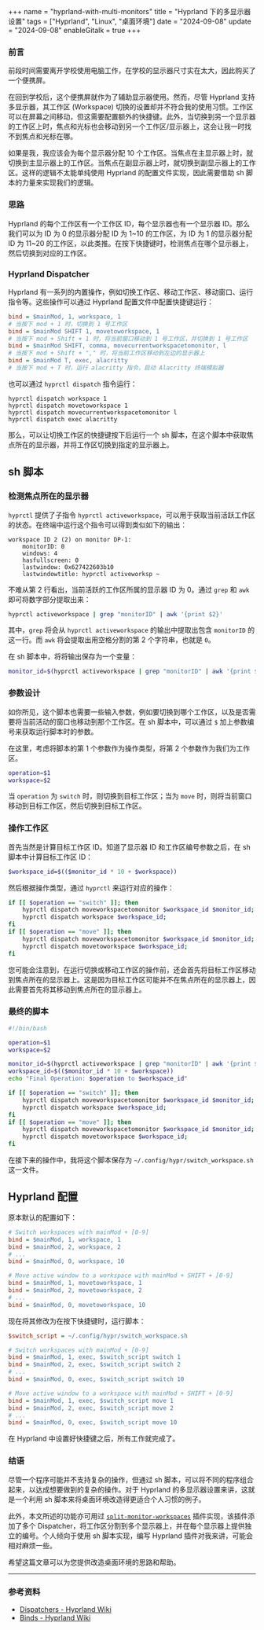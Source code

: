 +++
name = "hyprland-with-multi-monitors"
title = "Hyprland 下的多显示器设置"
tags = ["Hyprland", "Linux", "桌面环境"]
date = "2024-09-08"
update = "2024-09-08"
enableGitalk = true
+++

### 前言
前段时间需要离开学校使用电脑工作，在学校的显示器尺寸实在太大，因此购买了一个便携屏。

在回到学校后，这个便携屏就作为了辅助显示器使用。然而，尽管 Hyprland 支持多显示器，其工作区 (Workspace) 切换的设置却并不符合我的使用习惯。工作区可以在屏幕之间移动，但这需要配置额外的快捷键。此外，当切换到另一个显示器的工作区上时，焦点和光标也会移动到另一个工作区/显示器上，这会让我一时找不到焦点和光标在哪。

如果是我，我应该会为每个显示器分配 10 个工作区。当焦点在主显示器上时，就切换到主显示器上的工作区。当焦点在副显示器上时，就切换到副显示器上的工作区。这样的逻辑不太能单纯使用 Hyprland 的配置文件实现，因此需要借助 sh 脚本的力量来实现我们的逻辑。

### 思路
Hyprland 的每个工作区有一个工作区 ID，每个显示器也有一个显示器 ID。那么我们可以为 ID 为 0 的显示器分配 ID 为 1~10 的工作区，为 ID 为 1 的显示器分配 ID 为 11~20 的工作区，以此类推。在按下快捷键时，检测焦点在哪个显示器上，然后切换到对应的工作区。

### Hyprland Dispatcher
Hyprland 有一系列的内置操作，例如切换工作区、移动工作区、移动窗口、运行指令等。这些操作可以通过 Hyprland 配置文件中配置快捷键运行：
```ini
bind = $mainMod, 1, workspace, 1
# 当按下 mod + 1 时，切换到 1 号工作区
bind = $mainMod SHIFT 1, movetoworkspace, 1
# 当按下 mod + Shift + 1 时，将当前窗口移动到 1 号工作区，并切换到 1 号工作区
bind = $mainMod SHIFT, comma, movecurrentworkspacetomonitor, l
# 当按下 mod + Shift + "," 时，将当前工作区移动到左边的显示器上
bind = $mainMod T, exec, alacritty
# 当按下 mod + T 时，运行 alacritty 指令，启动 Alacritty 终端模拟器
```

也可以通过 `hyprctl dispatch` 指令运行：

```shell
hyprctl dispatch workspace 1
hyprctl dispatch movetoworkspace 1
hyprctl dispatch movecurrentworkspacetomonitor l
hyprctl dispatch exec alacritty
```

那么，可以让切换工作区的快捷键按下后运行一个 sh 脚本，在这个脚本中获取焦点所在的显示器，并将工作区切换到指定的显示器上。

## sh 脚本
### 检测焦点所在的显示器
`hyprctl` 提供了子指令 `hyprctl activeworkspace`，可以用于获取当前活跃工作区的状态。在终端中运行这个指令可以得到类似如下的输出：

```plain
workspace ID 2 (2) on monitor DP-1:
	monitorID: 0
	windows: 4
	hasfullscreen: 0
	lastwindow: 0x627422603b10
	lastwindowtitle: hyprctl activeworksp ~
```

不难从第 2 行看出，当前活跃的工作区所属的显示器 ID 为 0。通过 `grep` 和 `awk` 即可将数字部分提取出来：

```bash
hyprctl activeworkspace | grep "monitorID" | awk '{print $2}'
```

其中，`grep` 将会从 `hyprctl activeworkspace` 的输出中提取出包含 `monitorID` 的这一行。而 `awk` 将会提取出用空格分割的第 2 个字符串，也就是 `0`。

在 sh 脚本中，将将输出保存为一个变量：

```bash
monitor_id=$(hyprctl activeworkspace | grep "monitorID" | awk '{print $2}')
```

### 参数设计
如你所见，这个脚本也需要一些输入参数，例如要切换到哪个工作区，以及是否需要将当前活动的窗口也移动到那个工作区。在 sh 脚本中，可以通过 `$` 加上参数编号来获取运行脚本时的参数。

在这里，考虑将脚本的第 1 个参数作为操作类型，将第 2 个参数作为我们为工作区。

```bash
operation=$1
workspace=$2
```

当 `operation` 为 `switch` 时，则切换到目标工作区；当为 `move` 时，则将当前窗口移动到目标工作区，然后切换到目标工作区。

### 操作工作区
首先当然是计算目标工作区 ID。知道了显示器 ID 和工作区编号参数之后，在 sh 脚本中计算目标工作区 ID：

```bash
$workspace_id=$(($monitor_id * 10 + $workspace))
```

然后根据操作类型，通过 `hyprctl` 来运行对应的操作：

```bash
if [[ $operation == "switch" ]]; then
	hyprctl dispatch moveworkspacetomonitor $workspace_id $monitor_id;
	hyprctl dispatch workspace $workspace_id;
fi
if [[ $operation == "move" ]]; then
	hyprctl dispatch moveworkspacetomonitor $workspace_id $monitor_id;
	hyprctl dispatch movetoworkspace $workspace_id;
fi
```

您可能会注意到，在运行切换或移动工作区的操作前，还会首先将目标工作区移动到焦点所在的显示器上。这是因为目标工作区可能并不在焦点所在的显示器上，因此需要首先将其移动到焦点所在的显示器上。

### 最终的脚本
```bash
#!/bin/bash

operation=$1
workspace=$2

monitor_id=$(hyprctl activeworkspace | grep "monitorID" | awk '{print $2}')
workspace_id=$(($monitor_id * 10 + $workspace))
echo "Final Operation: $operation to $workspace_id"

if [[ $operation == "switch" ]]; then
	hyprctl dispatch moveworkspacetomonitor $workspace_id $monitor_id;
	hyprctl dispatch workspace $workspace_id;
fi
if [[ $operation == "move" ]]; then
	hyprctl dispatch moveworkspacetomonitor $workspace_id $monitor_id;
	hyprctl dispatch movetoworkspace $workspace_id;
fi

```

在接下来的操作中，我将这个脚本保存为 `~/.config/hypr/switch_workspace.sh` 这一文件。

## Hyprland 配置
原本默认的配置如下：

```ini
# Switch workspaces with mainMod + [0-9]
bind = $mainMod, 1, workspace, 1
bind = $mainMod, 2, workspace, 2
# ...
bind = $mainMod, 0, workspace, 10

# Move active window to a workspace with mainMod + SHIFT + [0-9]
bind = $mainMod, 1, movetoworkspace, 1
bind = $mainMod, 2, movetoworkspace, 2
# ...
bind = $mainMod, 0, movetoworkspace, 10
```

现在将其修改为在按下快捷键时，运行脚本：

```ini
$switch_script = ~/.config/hypr/switch_workspace.sh

# Switch workspaces with mainMod + [0-9]
bind = $mainMod, 1, exec, $switch_script switch 1
bind = $mainMod, 2, exec, $switch_script switch 2
# ...
bind = $mainMod, 0, exec, $switch_script switch 10

# Move active window to a workspace with mainMod + SHIFT + [0-9]
bind = $mainMod, 1, exec, $switch_script move 1
bind = $mainMod, 2, exec, $switch_script move 2
# ...
bind = $mainMod, 0, exec, $switch_script move 10
```

在 Hyprland 中设置好快捷键之后，所有工作就完成了。

### 结语
尽管一个程序可能并不支持复杂的操作，但通过 sh 脚本，可以将不同的程序组合起来，以达成想要做到的复杂的操作。对于 Hyprland 的多显示器设置来讲，这就是一个利用 sh 脚本来将桌面环境改造得更适合个人习惯的例子。

此外，本文所述的功能亦可用过 [`split-monitor-workspaces`](https://github.com/Duckonaut/split-monitor-workspaces) 插件实现，该插件添加了多个 Dispatcher，将工作区分割到多个显示器上，并在每个显示器上提供独立的编号。个人倾向于使用 sh 脚本实现，编写 Hyprland 插件对我来讲，可能会相对麻烦一些。

希望这篇文章可以为您提供改造桌面环境的思路和帮助。

- - -
### 参考资料
- [Dispatchers - Hyprland Wiki](https://wiki.hyprland.org/Configuring/Dispatchers/)
- [Binds - Hyprland Wiki](https://wiki.hyprland.org/Configuring/Binds/)

